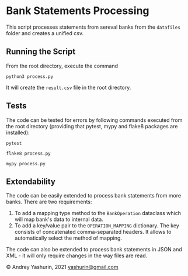 # Bank Statements Processing

This script processes statements from sereval banks from the `datafiles` folder and creates a unified csv.

## Running the Script

From the root directory, execute the command 

`python3 process.py`

It will create the `result.csv` file in the root directory.

## Tests

The code can be tested for errors by following commands executed from the root directory (providing that pytest, mypy and flake8 packages are installed):

`pytest`

`flake8 process.py`

`mypy process.py`

## Extendability

The code can be easily extended to process bank statements from more banks. There are two requirements:

1) To add a mapping type method to the `BankOperation` dataclass which will map bank's data to internal data.
2) To add a key/value pair to the `OPERATION_MAPPING` dictionary. The key consists of concatenated comma-separated headers. It allows to automatically select the method of mapping. 

The code can also be extended to process bank statements in JSON and XML - it will only require changes in the way files are read. 

&copy; Andrey Yashurin, 2021 yashurin@gmail.com
